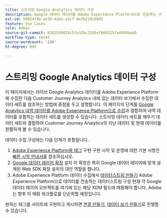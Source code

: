 ```yaml
---
title: 스트리밍 Google Analytics 데이터 구성
description: Google 데이터 레이어를 Adobe Experience Platform으로 전송하는 구현을 설정하는 방법에 대해 알아봅니다.
exl-id: 58854f4b-ae28-424e-a2cf-0e76219cb802
feature: Use Cases
role: Admin
source-git-commit: 8262539078c57e32bc3195ef669325fa4889bea0
workflow-type: tm+mt
source-wordcount: '226'
ht-degree: 89%

---
```


# 스트리밍 Google Analytics 데이터 구성

이 페이지에서는 라이브 Google Analytics 데이터를 Adobe Experience Platform에 수집한 다음 Customer Journey Analytics 내에 있는 데이터 보기에서 수집한 데이터 세트를 참조하는 방법에 중점을 두고 설명합니다. 이 페이지의 단계를 [Google Analytics 내역 데이터를 Adobe Experience Platform으로 수집](backfill.md)과 결합하여 내역 데이터를 포함하는 데이터 세트를 생성할 수 있습니다. 스트리밍 데이터 세트를 채우기 데이터 세트와 결합하여 Customer Journey Analytics의 지난 데이터 및 현재 데이터를 원활하게 볼 수 있습니다.

데이터 수집 구성에는 다음 단계가 포함됩니다.

1. [Adobe Experience Platform용 태그](https://experienceleague.adobe.com/docs/experience-platform/tags/home.html?lang=ko) 구현 구현 시작 및 운영에 대한 기본 사항은 [빠른 시작 안내서](https://experienceleague.adobe.com/docs/experience-platform/tags/get-started/quick-start.html?lang=ko)를 참조하십시오.
1. [Google 데이터 레이어 확장](https://experienceleague.adobe.com/docs/experience-platform/tags/extensions/adobe/google-data-layer/overview.html?lang=ko) 설치 이 확장은 특히 Google 데이터 레이어에 맞게 설계된 Web SDK 확장 설치의 대안 역할을 합니다.
1. Adobe Experience Platform 데이터 수집에서 [데이터스트림 만들기](https://experienceleague.adobe.com/docs/experience-platform/edge/datastreams/overview.html?lang=ko) Adobe Experience Platform으로 데이터를 전송하는 데이터스트림 구성 현재 각 Google 데이터 레이어 오브젝트를 여기에 있는 해당 XDM 필드에 매핑해야 합니다. Adobe는 향후 이 매핑 워크플로를 단순화할 예정입니다.

원하는 태그를 사이트에 구현하고 게시하면 [연결 만들기](/help/connections/create-connection.md), [데이터 보기 만들기](/help/data-views/create-dataview.md)로 진행할 수 있습니다.
